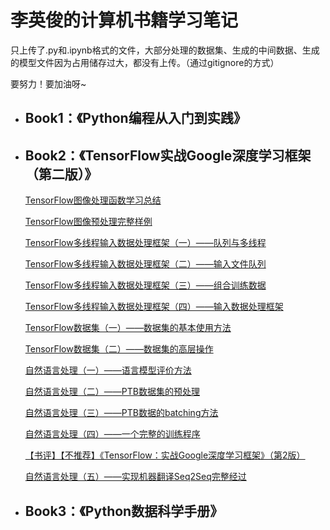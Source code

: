 # 李英俊的计算机书籍学习笔记

只上传了.py和.ipynb格式的文件，大部分处理的数据集、生成的中间数据、生成的模型文件因为占用储存过大，都没有上传。（通过gitignore的方式）

要努力！要加油呀~

- ## Book1：《Python编程从入门到实践》

- ## Book2：《TensorFlow实战Google深度学习框架（第二版）》

  [TensorFlow图像处理函数学习总结](https://blog.csdn.net/qq_21579045/article/details/86569934)

  [TensorFlow图像预处理完整样例](https://blog.csdn.net/qq_21579045/article/details/86708656)

  [TensorFlow多线程输入数据处理框架（一）——队列与多线程](https://blog.csdn.net/qq_21579045/article/details/86758536)

  [TensorFlow多线程输入数据处理框架（二）——输入文件队列](https://blog.csdn.net/qq_21579045/article/details/86762578)

  [TensorFlow多线程输入数据处理框架（三）——组合训练数据](https://blog.csdn.net/qq_21579045/article/details/86772832)

  [TensorFlow多线程输入数据处理框架（四）——输入数据处理框架](https://blog.csdn.net/qq_21579045/article/details/86776887)

  [TensorFlow数据集（一）——数据集的基本使用方法](https://blog.csdn.net/qq_21579045/article/details/86904202)

  [TensorFlow数据集（二）——数据集的高层操作](https://blog.csdn.net/qq_21579045/article/details/87092969)

  [自然语言处理（一）——语言模型评价方法](https://blog.csdn.net/qq_21579045/article/details/87689562)

  [自然语言处理（二）——PTB数据集的预处理](https://blog.csdn.net/qq_21579045/article/details/87782302)

  [自然语言处理（三）——PTB数据的batching方法](https://blog.csdn.net/qq_21579045/article/details/87894986)

  [自然语言处理（四）——一个完整的训练程序](https://blog.csdn.net/qq_21579045/article/details/87937488)

  [【书评】【不推荐】《TensorFlow：实战Google深度学习框架》（第2版）](https://blog.csdn.net/qq_21579045/article/details/88388665)

  [自然语言处理（五）——实现机器翻译Seq2Seq完整经过](https://blog.csdn.net/qq_21579045/article/details/88657013)

- ## Book3：《Python数据科学手册》

